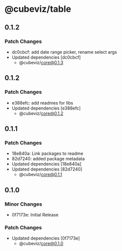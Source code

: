 # @cubeviz/table

## 0.1.2

### Patch Changes

- dc0cbcf: add date range picker, rename select args
- Updated dependencies [dc0cbcf]
  - @cubeviz/core@0.1.3

## 0.1.2

### Patch Changes

- e388efc: add readmes for libs
- Updated dependencies [e388efc]
  - @cubeviz/core@0.1.2

## 0.1.1

### Patch Changes

- 18e840a: Link packages to readme
- 82d7240: added package metadata
- Updated dependencies [18e840a]
- Updated dependencies [82d7240]
  - @cubeviz/core@0.1.1

## 0.1.0

### Minor Changes

- 0f7173e: Initial Release

### Patch Changes

- Updated dependencies [0f7173e]
  - @cubeviz/core@0.1.0
